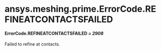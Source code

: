 <a id="ansys-meshing-prime-errorcode-refineatcontactsfailed"></a>

# ansys.meshing.prime.ErrorCode.REFINEATCONTACTSFAILED

<a id="ansys.meshing.prime.ErrorCode.REFINEATCONTACTSFAILED"></a>

#### ErrorCode.REFINEATCONTACTSFAILED *= 2908*

Failed to refine at contacts.

<!-- !! processed by numpydoc !! -->
